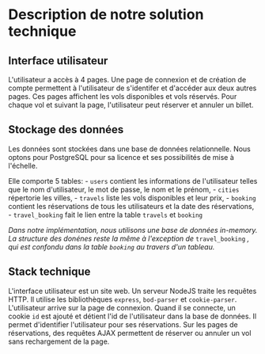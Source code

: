 # Description de notre solution technique
 
## Interface utilisateur
 
L'utilisateur a accès à 4 pages. Une page de connexion et de création de compte permettent à l'utilisateur de s'identifer et d'accéder aux deux autres pages. Ces pages affichent les vols disponibles et vols réservés. Pour chaque vol et suivant la page, l'utilisateur peut réserver et annuler un billet.
 
## Stockage des données

Les données sont stockées dans une base de données relationnelle. Nous optons pour PostgreSQL pour sa licence et ses possibilités de mise à l'échelle.

Elle comporte 5 tables:
    - `users` contient les informations de l'utilisateur telles que le nom d'utilisateur, le mot de passe, le nom et le prénom,
    - `cities` répertorie les villes,
    - `travels` liste les vols disponibles et leur prix,
    - `booking` contient les réservations de tous les utilisateurs et la date des réservations,
    - `travel_booking` fait le lien entre la table `travels` et `booking`
    
*Dans notre implémentation, nous utilisons une base de données in-memory. La structure des donénes reste la même à l'exception de* `travel_booking` *, qui est confondu dans la table `booking` au travers d'un tableau.* 
    
## Stack technique

L'interface utilisateur est un site web. Un serveur NodeJS traite les requêtes HTTP. Il utilise les bibliothèques `express`, `bod-parser` et `cookie-parser`. L'utilisateur arrive sur la page de connexion. Quand il se connecte, un cookie `id` est ajouté et détient l'id de l'utilisateur dans la base de données. Il permet d'identifier l'utilisateur pour ses réservations. Sur les pages de réservations, des requêtes AJAX permettent de réserver ou annuler un vol sans rechargement de la page.
